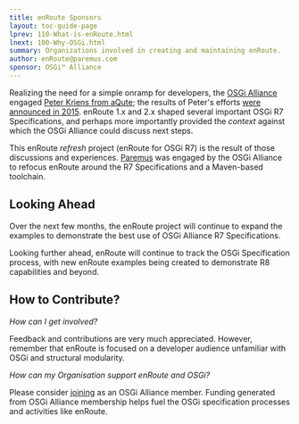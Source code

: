 ```yaml
---
title: enRoute Sponsors 
layout: toc-guide-page
lprev: 110-What-is-enRoute.html 
lnext: 100-Why-OSGi.html 
summary: Organizations involved in creating and maintaining enRoute. 
author: enRoute@paremus.com
sponsor: OSGi™ Alliance 
---
```



Realizing the need for a simple onramp for developers, the [OSGi Alliance](https://www.osgi.org) engaged [Peter Kriens from aQute](http://aqute.biz); the results of Peter's efforts [were announced in 2015](http://blog.osgi.org/2015/10/osgi-enroute-10.html). enRoute 1.x and 2.x shaped several important OSGi R7 Specifications, and perhaps more importantly provided the _context_ against which the OSGi Alliance could discuss next steps.  

This enRoute _refresh_ project (enRoute for OSGi R7) is the result of those discussions and experiences. [Paremus](http://www.paremus.com) was engaged by the OSGi Alliance to refocus enRoute around the R7 Specifications and a Maven-based toolchain. 

## Looking Ahead

Over the next few months, the enRoute project will continue to expand the examples to demonstrate the best use of OSGi Alliance R7 Specifications. 

Looking further ahead, enRoute will continue to track the OSGi Specification process, with new enRoute examples being created to demonstrate R8 capabilities and beyond.

## How to Contribute?

_How can I get involved?_

Feedback and contributions are very much appreciated. However, remember that enRoute is focused on a developer audience unfamiliar with OSGi and structural modularity.

_How can my Organisation support enRoute and OSGi?_

Please consider [joining](https://www.osgi.org/join/) as an OSGi Alliance member. Funding generated from OSGi Alliance membership helps fuel the OSGi specification processes and activities like enRoute.

